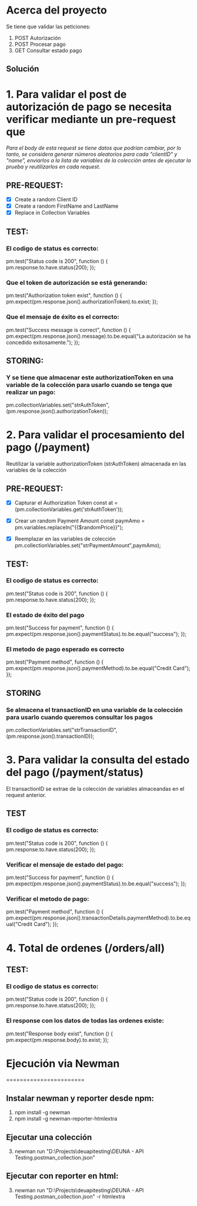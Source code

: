 # Acerca del proyecto
Se tiene que validar las peticiones:

1. POST Autorización
2. POST Procesar pago
3. GET Consultar estado pago

## Solución

# 1. Para validar el post de autorización de pago se necesita verificar mediante un pre-request que

_Para el body de esta request se tiene datos que podrian cambiar, por lo tanto, se considera generar números aleatorios para cada "clientID" y "name", enviarlos a la lista de variables de la colección antes de ejecutar la prueba y reutilizarlos en cada request._
## PRE-REQUEST:
- [x] Create a random Client ID
- [x] Create a random FirstName and LastName
- [x] Replace in Collection Variables

## TEST:
### El codigo de status es correcto:
pm.test("Status code is 200", function () {
    pm.response.to.have.status(200);
});

### Que el token de autorización se está generando:
pm.test("Authorization token exist", function () {
    pm.expect(pm.response.json().authorizationToken).to.exist;
});

### Que el mensaje de éxito es el correcto:
pm.test("Success message is correct", function () {
    pm.expect(pm.response.json().message).to.be.equal("La autorización se ha concedido exitosamente.");
});

## STORING:
### Y se tiene que almacenar este authorizationToken en una variable de la colección para usarlo cuando se tenga que realizar un pago:
pm.collectionVariables.set("strAuthToken", (pm.response.json().authorizationToken));


# 2. Para validar el procesamiento del pago (/payment)

Reutilizar la variable authorizationToken (strAuthToken) almacenada en las variables de la colección

## PRE-REQUEST:
- [x] Capturar el Authorization Token 
const at = (pm.collectionVariables.get('strAuthToken'));

- [x] Crear un random Payment Amount 
const paymAmo = pm.variables.replaceIn("{{$randomPrice}}");

- [x] Reemplazar en las variables de colección
pm.collectionVariables.set("strPaymentAmount",paymAmo);

## TEST:
### El codigo de status es correcto: 
pm.test("Status code is 200", function () {
    pm.response.to.have.status(200);
});

### El estado de éxito del pago 
pm.test("Success for payment", function () {
    pm.expect(pm.response.json().paymentStatus).to.be.equal("success");
});

### El metodo de pago esperado es correcto
pm.test("Payment method", function () {
    pm.expect(pm.response.json().paymentMethod).to.be.equal("Credit Card");
});

## STORING
### Se almacena el transactionID en una variable de la colección para usarlo cuando queremos consultar los pagos
pm.collectionVariables.set("strTransactionID", (pm.response.json().transactionID));


# 3. Para validar la consulta del estado del pago (/payment/status)

El transactionID se extrae de la colección de variables almaceandas en el request anterior.

## TEST
### El codigo de status es correcto: 
pm.test("Status code is 200", function () {
    pm.response.to.have.status(200);
});

### Verificar el mensaje de estado del pago:
pm.test("Success for payment", function () {
    pm.expect(pm.response.json().paymentStatus).to.be.equal("success");
});

### Verificar el metodo de pago:
pm.test("Payment method", function () {
    pm.expect(pm.response.json().transactionDetails.paymentMethod).to.be.equal("Credit Card");
});


# 4. Total de ordenes (/orders/all)

## TEST:
### El codigo de status es correcto:  
pm.test("Status code is 200", function () {
    pm.response.to.have.status(200);
});

### El response con los datos de todas las ordenes existe: 
pm.test("Response body exist", function () {
    pm.expect(pm.response.body).to.exist;
});



# Ejecución via Newman
=======================

## Instalar newman y reporter desde npm:

1. npm install -g newman
2. npm install -g newman-reporter-htmlextra

## Ejecutar una colección

3. newman run "D:\Projects\deuapitesting\DEUNA - API Testing.postman_collection.json"

## Ejecutar con reporter en html:

3. newman run "D:\Projects\deuapitesting\DEUNA - API Testing.postman_collection.json" -r htmlextra